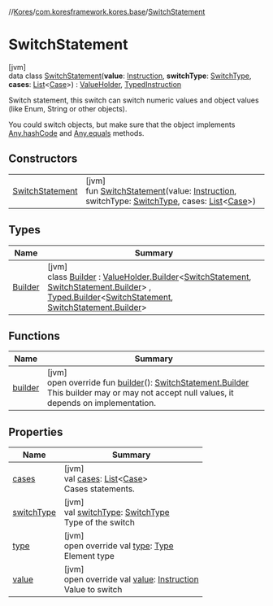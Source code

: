 //[Kores](../../../index.md)/[com.koresframework.kores.base](../index.md)/[SwitchStatement](index.md)

# SwitchStatement

[jvm]\
data class [SwitchStatement](index.md)(**value**: [Instruction](../../com.koresframework.kores/-instruction/index.md), **switchType**: [SwitchType](../-switch-type/index.md), **cases**: [List](https://kotlinlang.org/api/latest/jvm/stdlib/kotlin.collections/-list/index.html)<[Case](../-case/index.md)>) : [ValueHolder](../-value-holder/index.md), [TypedInstruction](../-typed-instruction/index.md)

Switch statement, this switch can switch numeric values and object values (like Enum, String or other objects).

You could switch objects, but make sure that the object implements [Any.hashCode](https://kotlinlang.org/api/latest/jvm/stdlib/kotlin/-any/hash-code.html) and [Any.equals](https://kotlinlang.org/api/latest/jvm/stdlib/kotlin/-any/equals.html) methods.

## Constructors

| | |
|---|---|
| [SwitchStatement](-switch-statement.md) | [jvm]<br>fun [SwitchStatement](-switch-statement.md)(value: [Instruction](../../com.koresframework.kores/-instruction/index.md), switchType: [SwitchType](../-switch-type/index.md), cases: [List](https://kotlinlang.org/api/latest/jvm/stdlib/kotlin.collections/-list/index.html)<[Case](../-case/index.md)>) |

## Types

| Name | Summary |
|---|---|
| [Builder](-builder/index.md) | [jvm]<br>class [Builder](-builder/index.md) : [ValueHolder.Builder](../-value-holder/-builder/index.md)<[SwitchStatement](index.md), [SwitchStatement.Builder](-builder/index.md)> , [Typed.Builder](../-typed/-builder/index.md)<[SwitchStatement](index.md), [SwitchStatement.Builder](-builder/index.md)> |

## Functions

| Name | Summary |
|---|---|
| [builder](builder.md) | [jvm]<br>open override fun [builder](builder.md)(): [SwitchStatement.Builder](-builder/index.md)<br>This builder may or may not accept null values, it depends on implementation. |

## Properties

| Name | Summary |
|---|---|
| [cases](cases.md) | [jvm]<br>val [cases](cases.md): [List](https://kotlinlang.org/api/latest/jvm/stdlib/kotlin.collections/-list/index.html)<[Case](../-case/index.md)><br>Cases statements. |
| [switchType](switch-type.md) | [jvm]<br>val [switchType](switch-type.md): [SwitchType](../-switch-type/index.md)<br>Type of the switch |
| [type](type.md) | [jvm]<br>open override val [type](type.md): [Type](https://docs.oracle.com/javase/8/docs/api/java/lang/reflect/Type.html)<br>Element type |
| [value](value.md) | [jvm]<br>open override val [value](value.md): [Instruction](../../com.koresframework.kores/-instruction/index.md)<br>Value to switch |

